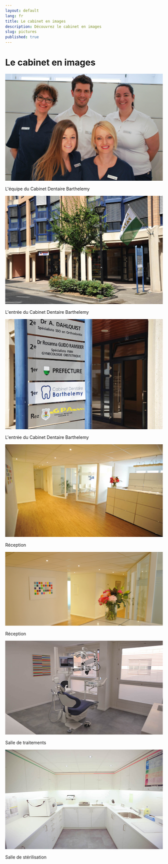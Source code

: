 ```yaml
---
layout: default
lang: fr
title: Le cabinet en images
description: Découvrez le cabinet en images
slug: pictures
published: true
---
```


<h1>Le cabinet en images</h1>

<div class="row">
  <div class="col-md-12 col-sm-12">
    <div class="thumbnail">
      <img src="/photos/equipe-du-cabinet.jpg" alt="L'équipe du cabinet dentaire Barthelemy" />
      <div class="caption">
        <p>L'équipe du Cabinet Dentaire Barthelemy</p>
      </div>
    </div>
  </div>
  <div class="col-md-6 col-sm-6">
    <div class="thumbnail">
      <img src="/photos/entree-cabinet.jpg" alt="Entrée" />
      <div class="caption">
        <p>L'entrée du Cabinet Dentaire Barthelemy</p>
      </div>
    </div>
  </div>
  <div class="col-md-6 col-sm-6">
    <div class="thumbnail">
      <img src="/photos/entree-cabinet2.jpg" alt="Entrée" />
      <div class="caption">
        <p>L'entrée du Cabinet Dentaire Barthelemy</p>
      </div>
    </div>
  </div>
  <div class="col-md-6 col-sm-6">
    <div class="thumbnail">
      <img src="/photos/reception.jpg" alt="Réception" />
      <div class="caption">
        <p>Réception</p>
      </div>
    </div>
  </div>
  <div class="col-md-6 col-sm-6">
    <div class="thumbnail">
      <img src="/photos/reception2.jpg" alt="Réception" />
      <div class="caption">
        <p>Réception</p>
      </div>
    </div>
  </div>
  <div class="col-md-6 col-sm-6">
    <div class="thumbnail">
      <img src="/photos/salle-de-traitements.jpg" alt="Salle de traitements" />
      <div class="caption">
        <p>Salle de traitements</p>
      </div>
    </div>
  </div>
  <div class="col-md-6 col-sm-6">
    <div class="thumbnail">
      <img src="/photos/salle-de-sterilisation.jpg" alt="Salle de stérilisation" />
      <div class="caption">
        <p>Salle de stérilisation</p>
      </div>
    </div>
  </div>
</div>